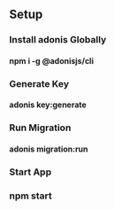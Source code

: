 ## Setup
### Install adonis Globally
#### npm i -g @adonisjs/cli
### Generate Key
#### adonis key:generate
### Run Migration
#### adonis migration:run
### Start App
### npm start